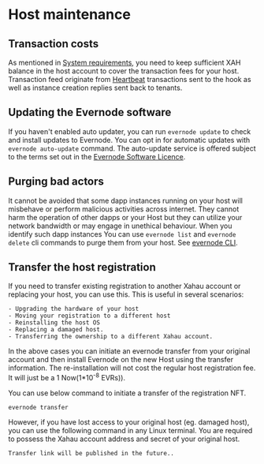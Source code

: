# Host maintenance

## Transaction costs

As mentioned in [System requirements](evernode-host.md#in-addition-to-the-above-you-need-to-posses-following), you need to keep sufficient XAH balance in the host account to cover the transaction fees for your host. Transaction feed originate from [Heartbeat](../platform/hooks/operations.md#heartbeat) transactions sent to the hook as well as instance creation replies sent back to tenants.

## Updating the Evernode software

If you haven't enabled auto updater, you can run `evernode update` to check and install updates to Evernode. You can opt in for automatic updates with `evernode auto-update` command. The auto-update service is offered subject to the terms set out in the [Evernode Software Licence](https://raw.githubusercontent.com/EvernodeXRPL/evernode-resources/main/license/evernode-license.pdf).

## Purging bad actors

It cannot be avoided that some dapp instances running on your host will misbehave or perform malicious activities across internet. They cannot harm the operation of other dapps or your Host but they can utilize your network bandwidth or may engage in unethical behaviour. When you identify such dapp instances You can use `evernode list` and `evernode delete` cli commands to purge them from your host. See [evernode CLI](evernode-cli).

## Transfer the host registration

If you need to transfer existing registration to another Xahau account or replacing your host, you can use this. This is useful in several scenarios:

    - Upgrading the hardware of your host
    - Moving your registration to a different host
    - Reinstalling the host OS
    - Replacing a damaged host.
    - Transferring the ownership to a different Xahau account.

In the above cases you can initiate an evernode transfer from your original account and then install Evernode on the new Host using the transfer information. The re-installation will not cost the regular host registration fee. It will just be a 1 Now(1*10<sup>-8</sup> EVRs)).

You can use below command to initiate a transfer of the registration NFT.

 ```
 evernode transfer
 ```

However, if you have lost access to your original host (eg. damaged host), you can use the following command in any Linux terminal. You are required to possess the Xahau account address and secret of your original host.

 <!-- TODO: Update setup URL -->
 ```
 Transfer link will be published in the future..
 ```